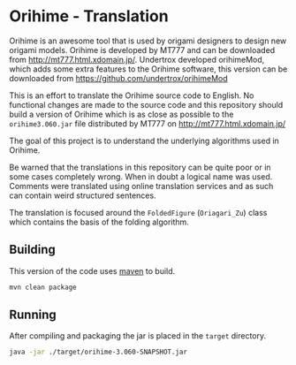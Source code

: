 # Orihime - Translation

Orihime is an awesome tool that is used by origami designers to design new origami models. Orihime is developed by MT777 and can be downloaded from  http://mt777.html.xdomain.jp/. Undertrox developed orihimeMod, which adds some extra features to the Orihime software, this version can be downloaded from https://github.com/undertrox/orihimeMod

This is an effort to translate the Orihime source code to English. No functional changes are made to the source code and this repository should build a version of Orihime which is as close as possible to the `orihime3.060.jar` file distributed by MT777 on http://mt777.html.xdomain.jp/

The goal of this project is to understand the underlying algorithms used in Orihime.

Be warned that the translations in this repository can be quite poor or in some cases completely wrong. When in doubt a logical name was used. Comments were translated using online translation services and as such can contain weird structured sentences.

The translation is focused around the `FoldedFigure` (`Oriagari_Zu`) class which contains the basis of the folding algorithm.

## Building

This version of the code uses [maven](https://maven.apache.org/) to build.

```bash
mvn clean package
```

## Running

After compiling and packaging the jar is placed in the `target` directory.

```bash
java -jar ./target/orihime-3.060-SNAPSHOT.jar
```